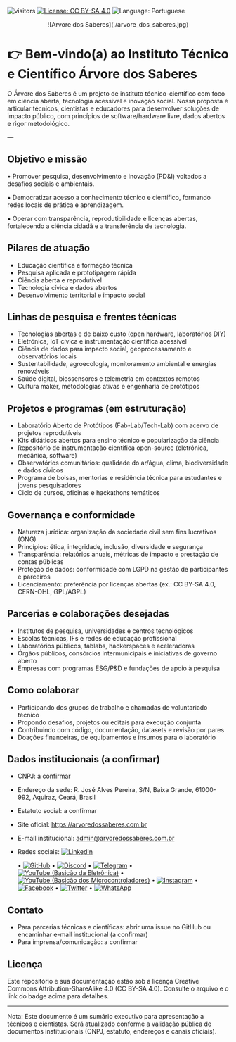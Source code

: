 ![visitors](https://visitor-badge.laobi.icu/badge?page_id=ArvoreDosSaberes.ArvoreDosSaberes)
[![License: CC BY-SA 4.0](https://img.shields.io/badge/License-CC_BY--SA_4.0-blue.svg)](https://creativecommons.org/licenses/by-sa/4.0/)
![Language: Portuguese](https://img.shields.io/badge/Language-Portuguese-brightgreen.svg)

<center>
![Arvore dos Saberes](./arvore_dos_saberes.jpg)
</center>

# 👉 Bem-vindo(a) ao Instituto Técnico e Científico Árvore dos Saberes 

O Árvore dos Saberes é um projeto de instituto técnico-científico com foco em ciência aberta, tecnologia acessível e inovação social. Nossa proposta é articular técnicos, cientistas e educadores para desenvolver soluções de impacto público, com princípios de software/hardware livre, dados abertos e rigor metodológico.

—

## Objetivo e missão

• Promover pesquisa, desenvolvimento e inovação (PD&I) voltados a desafios sociais e ambientais.

• Democratizar acesso a conhecimento técnico e científico, formando redes locais de prática e aprendizagem.

• Operar com transparência, reprodutibilidade e licenças abertas, fortalecendo a ciência cidadã e a transferência de tecnologia.

## Pilares de atuação

- Educação científica e formação técnica
- Pesquisa aplicada e prototipagem rápida
- Ciência aberta e reprodutível
- Tecnologia cívica e dados abertos
- Desenvolvimento territorial e impacto social

## Linhas de pesquisa e frentes técnicas

- Tecnologias abertas e de baixo custo (open hardware, laboratórios DIY)
- Eletrônica, IoT cívica e instrumentação científica acessível
- Ciência de dados para impacto social, geoprocessamento e observatórios locais
- Sustentabilidade, agroecologia, monitoramento ambiental e energias renováveis
- Saúde digital, biossensores e telemetria em contextos remotos
- Cultura maker, metodologias ativas e engenharia de protótipos

## Projetos e programas (em estruturação)

- Laboratório Aberto de Protótipos (Fab-Lab/Tech-Lab) com acervo de projetos reprodutíveis
- Kits didáticos abertos para ensino técnico e popularização da ciência
- Repositório de instrumentação científica open-source (eletrônica, mecânica, software)
- Observatórios comunitários: qualidade do ar/água, clima, biodiversidade e dados cívicos
- Programa de bolsas, mentorias e residência técnica para estudantes e jovens pesquisadores
- Ciclo de cursos, oficinas e hackathons temáticos

## Governança e conformidade

- Natureza jurídica: organização da sociedade civil sem fins lucrativos (ONG)
- Princípios: ética, integridade, inclusão, diversidade e segurança
- Transparência: relatórios anuais, métricas de impacto e prestação de contas públicas
- Proteção de dados: conformidade com LGPD na gestão de participantes e parceiros
- Licenciamento: preferência por licenças abertas (ex.: CC BY-SA 4.0, CERN-OHL, GPL/AGPL)

## Parcerias e colaborações desejadas

- Institutos de pesquisa, universidades e centros tecnológicos
- Escolas técnicas, IFs e redes de educação profissional
- Laboratórios públicos, fablabs, hackerspaces e aceleradoras
- Órgãos públicos, consórcios intermunicipais e iniciativas de governo aberto
- Empresas com programas ESG/P&D e fundações de apoio à pesquisa

## Como colaborar

- Participando dos grupos de trabalho e chamadas de voluntariado técnico
- Propondo desafios, projetos ou editais para execução conjunta
- Contribuindo com código, documentação, datasets e revisão por pares
- Doações financeiras, de equipamentos e insumos para o laboratório

## Dados institucionais (a confirmar)

- CNPJ: a confirmar
- Endereço da sede: R. José Alves Pereira, S/N, Baixa Grande, 61000-992, Aquiraz, Ceará, Brasil
- Estatuto social: a confirmar
- Site oficial: https://arvoredossaberes.com.br
- E-mail institucional: admin@arvoredossaberes.com.br
- Redes sociais: [![LinkedIn](https://img.shields.io/badge/LinkedIn-0A66C2?logo=linkedin&logoColor=white)](https://linkedin.com/company/arvoredossaberes)

    • [![GitHub](https://img.shields.io/badge/GitHub-181717?logo=github&logoColor=white)](https://github.com/ArvoreDosSaberes)
    • [![Discord](https://img.shields.io/badge/Discord-5865F2?logo=discord&logoColor=white)](https://discord.gg/y5JMEW6t)
    • [![Telegram](https://img.shields.io/badge/Telegram-26A5E4?logo=telegram&logoColor=white)](https://t.me/arvoredossaberes)
    • [![YouTube (Basicão da Eletrônica)](https://img.shields.io/badge/YouTube%20(Basic%C3%A3o%20da%20Eletr%C3%B4nica)-FF0000?logo=youtube&logoColor=white)](https://youtube.com/@BasicaoDaEletronica)
    • [![YouTube (Basicão dos Microcontroladores)](https://img.shields.io/badge/YouTube%20(Basic%C3%A3o%20dos%20Microcontroladores)-FF0000?logo=youtube&logoColor=white)](https://youtube.com/@BasicaoDosMicrocontroladores)
    • [![Instagram](https://img.shields.io/badge/Instagram-E4405F?logo=instagram&logoColor=white)](https://instagram.com/arvoredossaberes)
    • [![Facebook](https://img.shields.io/badge/Facebook-1877F2?logo=facebook&logoColor=white)](https://facebook.com/arvoredossaberes)
    • [![Twitter](https://img.shields.io/badge/Twitter-1DA1F2?logo=twitter&logoColor=white)](https://twitter.com/arvoredossaberes)
    • [![WhatsApp](https://img.shields.io/badge/WhatsApp-25D366?logo=whatsapp&logoColor=white)](https://chat.whatsapp.com/IIejcyMX22NAxO6m55KDXV)

## Contato

- Para parcerias técnicas e científicas: abrir uma issue no GitHub ou encaminhar e-mail institucional (a confirmar)
- Para imprensa/comunicação: a confirmar

## Licença

Este repositório e sua documentação estão sob a licença Creative Commons Attribution-ShareAlike 4.0 (CC BY-SA 4.0). Consulte o arquivo e o link do badge acima para detalhes.

---

Nota: Este documento é um sumário executivo para apresentação a técnicos e cientistas. Será atualizado conforme a validação pública de documentos institucionais (CNPJ, estatuto, endereços e canais oficiais).
